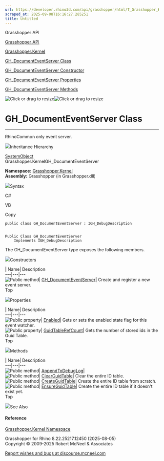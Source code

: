 ```yaml
---
url: https://developer.rhino3d.com/api/grasshopper/html/T_Grasshopper_Kernel_GH_DocumentEventServer.htm
scraped_at: 2025-09-08T16:16:27.285251
title: Untitled
---
```


Grasshopper API

[Grasshopper API](../html/723c01da-9986-4db2-8f53-6f3a7494df75.htm
"Grasshopper API")

[Grasshopper.Kernel](../html/N_Grasshopper_Kernel.htm "Grasshopper.Kernel")

[GH_DocumentEventServer
Class](../html/T_Grasshopper_Kernel_GH_DocumentEventServer.htm
"GH_DocumentEventServer Class")

[GH_DocumentEventServer Constructor
](../html/M_Grasshopper_Kernel_GH_DocumentEventServer__ctor.htm
"GH_DocumentEventServer Constructor ")

[GH_DocumentEventServer
Properties](../html/Properties_T_Grasshopper_Kernel_GH_DocumentEventServer.htm
"GH_DocumentEventServer Properties")

[GH_DocumentEventServer
Methods](../html/Methods_T_Grasshopper_Kernel_GH_DocumentEventServer.htm
"GH_DocumentEventServer Methods")

![Click or drag to resize](../icons/TocOpen.gif)![Click or drag to
resize](../icons/TocClose.gif)

# GH_DocumentEventServer Class  
  
---  
  
RhinoCommon only event server.

![](../icons/SectionExpanded.png)Inheritance Hierarchy

[SystemObject](https://docs.microsoft.com/dotnet/api/system.object)  
Grasshopper.KernelGH_DocumentEventServer  

**Namespace:** [Grasshopper.Kernel](N_Grasshopper_Kernel.htm)  
**Assembly:** Grasshopper (in Grasshopper.dll)

![](../icons/SectionExpanded.png)Syntax

C#

VB

Copy

    
    
    public class GH_DocumentEventServer : IGH_DebugDescription
    
    
    Public Class GH_DocumentEventServer
    	Implements IGH_DebugDescription

The GH_DocumentEventServer type exposes the following members.

![](../icons/SectionExpanded.png)Constructors

| Name| Description  
---|---|---  
![Public method](../icons/pubmethod.gif)|
[GH_DocumentEventServer](M_Grasshopper_Kernel_GH_DocumentEventServer__ctor.htm)|
Create and register a new event server.  
Top

![](../icons/SectionExpanded.png)Properties

| Name| Description  
---|---|---  
![Public property](../icons/pubproperty.gif)|
[Enabled](P_Grasshopper_Kernel_GH_DocumentEventServer_Enabled.htm)|  Gets or
sets the enabled state flag for this event watcher.  
![Public property](../icons/pubproperty.gif)|
[GuidTableRefCount](P_Grasshopper_Kernel_GH_DocumentEventServer_GuidTableRefCount.htm)|
Gets the number of stored ids in the Guid Table.  
Top

![](../icons/SectionExpanded.png)Methods

| Name| Description  
---|---|---  
![Public method](../icons/pubmethod.gif)|
[AppendToDebugLog](M_Grasshopper_Kernel_GH_DocumentEventServer_AppendToDebugLog.htm)|  
![Public method](../icons/pubmethod.gif)|
[ClearGuidTable](M_Grasshopper_Kernel_GH_DocumentEventServer_ClearGuidTable.htm)|
Clear the entire ID table.  
![Public method](../icons/pubmethod.gif)|
[CreateGuidTable](M_Grasshopper_Kernel_GH_DocumentEventServer_CreateGuidTable.htm)|
Create the entire ID table from scratch.  
![Public method](../icons/pubmethod.gif)|
[EnsureGuidTable](M_Grasshopper_Kernel_GH_DocumentEventServer_EnsureGuidTable.htm)|
Create the entire ID table if it doesn't exist yet.  
Top

![](../icons/SectionExpanded.png)See Also

#### Reference

[Grasshopper.Kernel Namespace](N_Grasshopper_Kernel.htm)

Grasshopper for Rhino 8.22.25217.12450 (2025-08-05)  
Copyright © 2009-2025 Robert McNeel & Associates

[Report wishes and bugs at
discourse.mcneel.com](https://discourse.mcneel.com/c/grasshopper)

